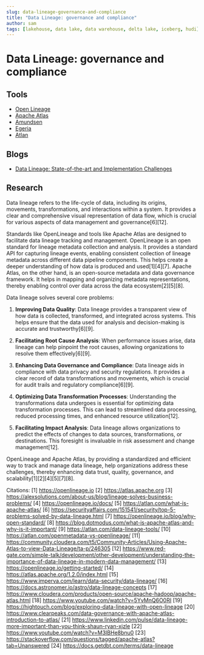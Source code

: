```yaml
---
slug: data-lineage-governance-and-compliance
title: "Data Lineage: governance and compliance"
author: sam
tags: [lakehouse, data lake, data warehouse, delta lake, iceberg, hudi]
---
```


# Data Lineage: governance and compliance

## Tools

- [Open Lineage](https://openlineage.io/)
- [Apache Atlas](https://atlas.apache.org/#/)
- [Amundsen](https://www.amundsen.io/)
- [Egeria](https://egeria-project.org/)
- [Atlan](https://atlan.com/)

## Blogs

- [Data Lineage: State-of-the-art and Implementation Challenges](https://medium.com/bliblidotcom-techblog/data-lineage-state-of-the-art-and-implementation-challenges-1ea8dccde9de)

## Research

Data lineage refers to the life-cycle of data, including its origins, movements, transformations, and interactions within a system. It provides a clear and comprehensive visual representation of data flow, which is crucial for various aspects of data management and governance[6][12].

Standards like OpenLineage and tools like Apache Atlas are designed to facilitate data lineage tracking and management. OpenLineage is an open standard for lineage metadata collection and analysis. It provides a standard API for capturing lineage events, enabling consistent collection of lineage metadata across different data pipeline components. This helps create a deeper understanding of how data is produced and used[1][4][7]. Apache Atlas, on the other hand, is an open-source metadata and data governance framework. It helps in mapping and organizing metadata representations, thereby enabling control over data across the data ecosystem[2][5][8].

Data lineage solves several core problems:

1. **Improving Data Quality**: Data lineage provides a transparent view of how data is collected, transformed, and integrated across systems. This helps ensure that the data used for analysis and decision-making is accurate and trustworthy[6][9].

2. **Facilitating Root Cause Analysis**: When performance issues arise, data lineage can help pinpoint the root causes, allowing organizations to resolve them effectively[6][9].

3. **Enhancing Data Governance and Compliance**: Data lineage aids in compliance with data privacy and security regulations. It provides a clear record of data transformations and movements, which is crucial for audit trails and regulatory compliance[6][9].

4. **Optimizing Data Transformation Processes**: Understanding the transformations data undergoes is essential for optimizing data transformation processes. This can lead to streamlined data processing, reduced processing times, and enhanced resource utilization[12].

5. **Facilitating Impact Analysis**: Data lineage allows organizations to predict the effects of changes to data sources, transformations, or destinations. This foresight is invaluable in risk assessment and change management[12].

OpenLineage and Apache Atlas, by providing a standardized and efficient way to track and manage data lineage, help organizations address these challenges, thereby enhancing data trust, quality, governance, and scalability[1][2][4][5][7][8].

Citations:
[1] https://openlineage.io
[2] https://atlas.apache.org
[3] https://alexsolutions.com/about-us/blog/lineage-solves-business-problems/
[4] https://openlineage.io/docs/
[5] https://atlan.com/what-is-apache-atlas/
[6] https://securityaffairs.com/151541/security/top-5-problems-solved-by-data-lineage.html
[7] https://openlineage.io/blog/why-open-standard/
[8] https://blog.dotmodus.com/what-is-apache-atlas-and-why-is-it-important/
[9] https://atlan.com/data-lineage-tools/
[10] https://atlan.com/openmetadata-vs-openlineage/
[11] https://community.cloudera.com/t5/Community-Articles/Using-Apache-Atlas-to-view-Data-Lineage/ta-p/246305
[12] https://www.red-gate.com/simple-talk/development/other-development/understanding-the-importance-of-data-lineage-in-modern-data-management/
[13] https://openlineage.io/getting-started/
[14] https://atlas.apache.org/1.2.0/index.html
[15] https://www.imperva.com/learn/data-security/data-lineage/
[16] https://docs.astronomer.io/astro/data-lineage-concepts
[17] https://www.cloudera.com/products/open-source/apache-hadoop/apache-atlas.html
[18] https://www.youtube.com/watch?v=5YvMnQ6O0RI
[19] https://hightouch.com/blog/exploring-data-lineage-with-open-lineage
[20] https://www.clearpeaks.com/data-governance-with-apache-atlas-introduction-to-atlas/
[21] https://www.linkedin.com/pulse/data-lineage-more-important-than-you-think-shaun-ryan-xjzle
[22] https://www.youtube.com/watch?v=M3IBHe8bnu0
[23] https://stackoverflow.com/questions/tagged/apache-atlas?tab=Unanswered
[24] https://docs.getdbt.com/terms/data-lineage
